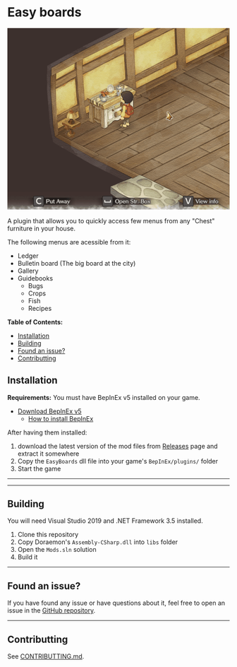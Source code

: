 # Easy boards

<!-- nexus-disable -->
<p align="center">
	<img src="../docs/modImages/EasyBoards.gif" width="600px"/>
</p>
<!-- nexus-enable -->
<!-- nexus-only
[center][img]@@@RawRepositoryURL@@@/docs/modImages/EasyBoards.gif[/img][/center]
-->

A plugin that allows you to quickly access few menus from any "Chest" furniture in your house.

The following menus are acessible from it:
- Ledger
- Bulletin board (The big board at the city)
- Gallery
- Guidebooks
  - Bugs
  - Crops
  - Fish
  - Recipes

<!-- nexus-disable -->

**Table of Contents:**
- [Installation](#installation)
- [Building](#building)
- [Found an issue?](#found-an-issue)
- [Contributting](#contributting)

<!-- nexus-enable -->

## Installation
**Requirements:**
You must have BepInEx v5 installed on your game.
- [Download BepInEx v5](https://github.com/BepInEx/BepInEx/releases)
	- [How to install BepInEx](https://docs.bepinex.dev/articles/user_guide/installation/index.html)

<!-- nexus-disable -->
After having them installed:
1. download the latest version of the mod files from [Releases](https://github.com/guilherme-gm/KirieZ_DoraemonSoSMods/releases) page and extract it somewhere
2. Copy the `EasyBoards` dll file into your game's `BepInEx/plugins/` folder
3. Start the game

<!-- nexus-enable -->
<!-- nexus-only
After having them installed:
[list=1]
[*] download the latest version of the mod from Files tab and extract it somewhere
[*] Copy the "EasyBoards" dll file into your game&#39;s  [font=Courier New][color=#ffff00]BepInEx/plugins/[/color][/font]  folder
[*] Start the game
[/list]
-->
---

<!-- nexus-disable -->
---
## Building
You will need Visual Studio 2019 and .NET Framework 3.5 installed.

1. Clone this repository
2. Copy Doraemon's `Assembly-CSharp.dll` into `libs` folder
3. Open the `Mods.sln` solution
4. Build it

<!-- nexus-enable -->
---

## Found an issue?
If you have found any issue or have questions about it, feel free to open an issue in the [GitHub repository](https://github.com/guilherme-gm/KirieZ_DoraemonSoSMods/issues).

<!--nexus-only
You may also message on the mod board here in Nexus and I will check sometime.
-->

---

## Contributting
See [CONTRIBUTTING.md](../CONTRIBUTTING.md).
